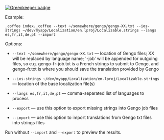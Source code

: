
[![Greenkeeper badge](https://badges.greenkeeper.io/andreyvit/strings-to-gengo.svg)](https://greenkeeper.io/)

Example:

    _coffee index._coffee --text ~/somewhere/gengo/gengo-XX.txt --ios-strings ~/dev/myapp/Localization/en.lproj/Localizable.strings --langs es,fr,it,de,pt --import

Options:

* `--text ~/somewhere/gengo/gengo-XX.txt` — location of Gengo files; XX will be replaced by language name; '-job' will be appended for outgoing files, so e.g. gengo-fr-job.txt is a French strings to submit to Gengo, and gengo-fr.txt is where you should save the translation provided by Gengo

* `--ios-strings ~/dev/myapp/Localization/en.lproj/Localizable.strings` — location of the base localization file(s)

* `--langs es,fr,it,de,pt` — comma-separated list of languages to process

* `--export` — use this option to export missing strings into Gengo job files

* `--import` — use this option to import translations from Gengo txt files into strings files

Run without `--import` and `--export` to preview the results.
